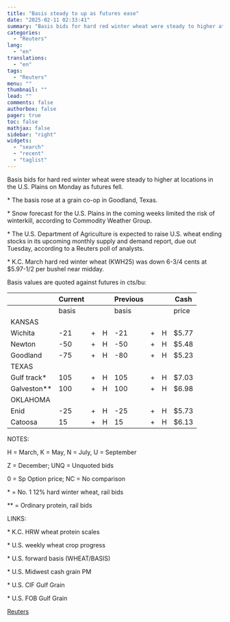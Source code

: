 ```yaml
---
title: "Basis steady to up as futures ease"
date: "2025-02-11 02:33:41"
summary: "Basis bids for hard red winter wheat were steady to higher at locations in the U.S. Plains on Monday as futures fell. * The basis rose at a grain co-op in Goodland, Texas.* Snow forecast for the U.S. Plains in the coming weeks limited the risk of winterkill, according to..."
categories:
  - "Reuters"
lang:
  - "en"
translations:
  - "en"
tags:
  - "Reuters"
menu: ""
thumbnail: ""
lead: ""
comments: false
authorbox: false
pager: true
toc: false
mathjax: false
sidebar: "right"
widgets:
  - "search"
  - "recent"
  - "taglist"
---
```


Basis bids for hard red winter wheat were steady to higher at locations in the U.S. Plains on Monday as futures fell.

\* The basis rose at a grain co-op in Goodland, Texas.

\* Snow forecast for the U.S. Plains in the coming weeks limited the risk of winterkill, according to Commodity Weather Group.

\* The U.S. Department of Agriculture is expected to raise U.S. wheat ending stocks in its upcoming monthly supply and demand report, due out Tuesday, according to a Reuters poll of analysts.

\* K.C. March hard red winter wheat (KWH25) was down 6-3/4 cents at $5.97-1/2 per bushel near midday.

Basis values are quoted against futures in cts/bu:

|  | Current |  |  | Previous |  |  | Cash |
| --- | --- | --- | --- | --- | --- | --- | --- |
|  | basis |  |  | basis |  |  | price |
| KANSAS |  |  |  |  |  |  |  |
| Wichita | -21 | + | H | -21 | + | H | $5.77 |
| Newton | -50 | + | H | -50 | + | H | $5.48 |
| Goodland | -75 | + | H | -80 | + | H | $5.23 |
| TEXAS |  |  |  |  |  |  |  |
| Gulf track\* | 105 | + | H | 105 | + | H | $7.03 |
| Galveston\*\* | 100 | + | H | 100 | + | H | $6.98 |
| OKLAHOMA |  |  |  |  |  |  |  |
| Enid | -25 | + | H | -25 | + | H | $5.73 |
| Catoosa | 15 | + | H | 15 | + | H | $6.13 |

NOTES:

H = March, K = May, N = July, U = September

Z = December; UNQ = Unquoted bids

0 = Sp Option price; NC = No comparison

\* = No. 1 12% hard winter wheat, rail bids

\*\* = Ordinary protein, rail bids

LINKS:

\* K.C. HRW wheat protein scales

\* U.S. weekly wheat crop progress

\* U.S. forward basis (WHEAT/BASIS)

\* U.S. Midwest cash grain PM

\* U.S. CIF Gulf Grain

\* U.S. FOB Gulf Grain

[Reuters](https://www.tradingview.com/news/reuters.com,2025:newsml_L1N3P10W3:0-basis-steady-to-up-as-futures-ease/)
